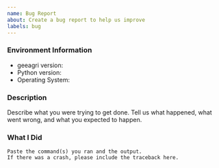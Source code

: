 ```yaml
---
name: Bug Report
about: Create a bug report to help us improve
labels: bug
---
```


<!-- Please search existing issues to avoid creating duplicates. -->

### Environment Information

-   geeagri version:
-   Python version:
-   Operating System:

### Description

Describe what you were trying to get done.
Tell us what happened, what went wrong, and what you expected to happen.

### What I Did

```
Paste the command(s) you ran and the output.
If there was a crash, please include the traceback here.
```
